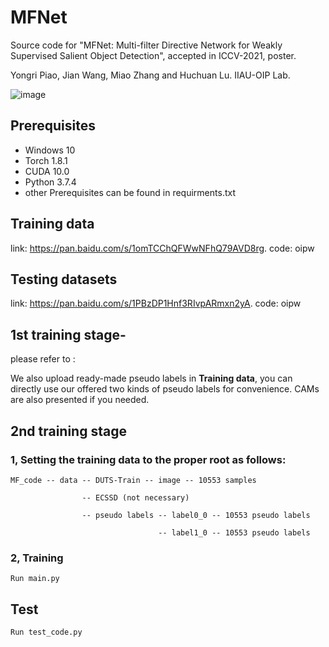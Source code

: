 # MFNet
Source code for "MFNet: Multi-filter Directive Network for Weakly Supervised Salient Object Detection", accepted in ICCV-2021, poster.

Yongri Piao, Jian Wang, Miao Zhang and Huchuan Lu.  IIAU-OIP Lab.

![image](https://github.com/DUTyimmy/MFNet/blob/main/fig/overall%20framework.png)

## Prerequisites
  - Windows 10
  - Torch 1.8.1
  - CUDA 10.0
  - Python 3.7.4
  - other Prerequisites can be found in requirments.txt 

## Training data
link: https://pan.baidu.com/s/1omTCChQFWwNFhQ79AVD8rg.    code: oipw

## Testing datasets
link: https://pan.baidu.com/s/1PBzDP1Hnf3RIvpARmxn2yA.    code: oipw

## 1st training stage-
please refer to :

We also upload ready-made pseudo labels in **Training data**, you can directly use our offered two kinds of pseudo labels for convenience. CAMs are also presented if you needed.

## 2nd training stage

### 1, Setting the training data to the proper root as follows:

```
MF_code -- data -- DUTS-Train -- image -- 10553 samples

                -- ECSSD (not necessary) 
                
                -- pseudo labels -- label0_0 -- 10553 pseudo labels
                
                                 -- label1_0 -- 10553 pseudo labels
```
### 2, Training
```Run main.py```

## Test 
```Run test_code.py```
